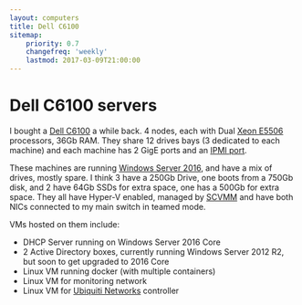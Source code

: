 ```yaml
---
layout: computers
title: Dell C6100
sitemap:
    priority: 0.7
    changefreq: 'weekly'
    lastmod: 2017-03-09T21:00:00
---
```

# Dell C6100 servers

I bought a [Dell C6100][2] a while back. 4 nodes, each with Dual [Xeon E5506][1] processors, 36Gb RAM. They share 12 drives bays (3 dedicated to each machine) and each machine has 2 GigE ports and an [IPMI port][3].

These machines are running [Windows Server 2016][5], and have a mix of drives, mostly spare. I think 3 have a 250Gb Drive, one boots from a 750Gb disk, and 2 have 64Gb SSDs for extra space, one has a 500Gb for extra space. They all have Hyper-V enabled, managed by [SCVMM][4] and have both NICs connected to my main switch in teamed mode.

VMs hosted on them include:

* DHCP Server running on Windows Server 2016 Core
* 2 Active Directory boxes, currently running Windows Server 2012 R2, but soon to get upgraded to 2016 Core
* Linux VM running docker (with multiple containers)
* Linux VM for monitoring network
* Linux VM for [Ubiquiti Networks][6] controller

[1]:http://ark.intel.com/products/37096/Intel-Xeon-Processor-E5506-4M-Cache-2_13-GHz-4_80-GTs-Intel-QPI
[2]:http://www.dell.com/ie/business/p/poweredge-c6100/pd
[3]:https://en.wikipedia.org/wiki/Intelligent_Platform_Management_Interface
[5]:https://www.microsoft.com/en-us/cloud-platform/windows-server
[4]:https://technet.microsoft.com/en-us/library/gg610610%28v=sc.12%29.aspx?f=255&MSPPError=-2147217396
[6]:http://www.ubnt.com

